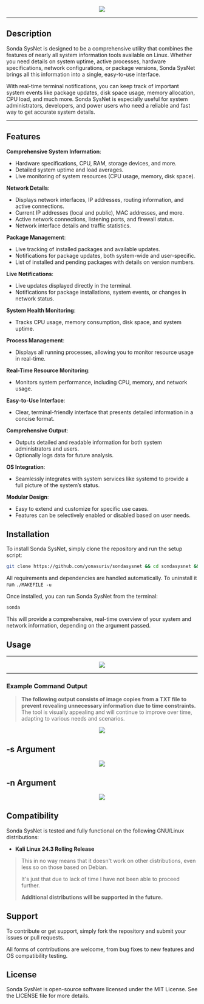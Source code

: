 
<p align="center">
  <img src="https://github.com/user-attachments/assets/4b989b4a-f449-41f4-b290-d5a573754da2"/>
</p>

----

## Description

Sonda SysNet is designed to be a comprehensive utility that combines the features of nearly all system information tools available on Linux. Whether you need details on system uptime, active processes, hardware specifications, network configurations, or package versions, Sonda SysNet brings all this information into a single, easy-to-use interface.

With real-time terminal notifications, you can keep track of important system events like package updates, disk space usage, memory allocation, CPU load, and much more. Sonda SysNet is especially useful for system administrators, developers, and power users who need a reliable and fast way to get accurate system details.

----

## Features

**Comprehensive System Information**: 
- Hardware specifications, CPU, RAM, storage devices, and more.
- Detailed system uptime and load averages.
- Live monitoring of system resources (CPU usage, memory, disk space).

**Network Details**: 
- Displays network interfaces, IP addresses, routing information, and active connections.
- Current IP addresses (local and public), MAC addresses, and more.
- Active network connections, listening ports, and firewall status.
- Network interface details and traffic statistics.

**Package Management**: 

- Live tracking of installed packages and available updates.
- Notifications for package updates, both system-wide and user-specific.
- List of installed and pending packages with details on version numbers.

**Live Notifications**: 
- Live updates displayed directly in the terminal.
- Notifications for package installations, system events, or changes in network status.

**System Health Monitoring**: 
- Tracks CPU usage, memory consumption, disk space, and system uptime.

**Process Management**: 
- Displays all running processes, allowing you to monitor resource usage in real-time.

**Real-Time Resource Monitoring**: 
- Monitors system performance, including CPU, memory, and network usage.

**Easy-to-Use Interface**: 
- Clear, terminal-friendly interface that presents detailed information in a concise format.
  
**Comprehensive Output**:

- Outputs detailed and readable information for both system administrators and users.
- Optionally logs data for future analysis.

**OS Integration**:

- Seamlessly integrates with system services like systemd to provide a full picture of the system’s status.

**Modular Design**: 
- Easy to extend and customize for specific use cases.
- Features can be selectively enabled or disabled based on user needs.

## Installation
To install Sonda SysNet, simply clone the repository and run the setup script:

```bash
git clone https://github.com/yonasuriv/sondasysnet && cd sondasysnet && ./MAKEFILE -i
```

All requirements and dependencies are handled automatically. To uninstall it run `./MAKEFILE -u`

Once installed, you can run Sonda SysNet from the terminal:

```bash
sonda
```

This will provide a comprehensive, real-time overview of your system and network information, depending on the argument passed.

## Usage

----

<p align="center"> 
  <img src="https://github.com/user-attachments/assets/f44ddefa-5ea9-4a78-b92d-c06f7bff4b8e"/>
</p>

----

### Example Command Output

> **The following output consists of image copies from a TXT file to prevent revealing unnecessary information due to time constraints.**
> The tool is visually appealing and will continue to improve over time, adapting to various needs and scenarios.

<p align="center">
  <img src="https://github.com/user-attachments/assets/43277a76-6ba4-477a-8cd3-4d6164588e03"/>
</p>

## -s Argument

<p align="center">
  <img src="https://github.com/user-attachments/assets/1e71d4b6-a201-4db5-811b-4b3db4fd5c71"/>
</p>

## -n Argument

<p align="center">
  <img src="https://github.com/user-attachments/assets/4ae89af0-f96c-42fc-9058-f0a6bfa42163"/>
</p>

## Compatibility

Sonda SysNet is tested and fully functional on the following GNU/Linux distributions:

- **Kali Linux 24.3 Rolling Release**

> This in no way means that it doesn't work on other distributions, even less so on those based on Debian.
>
> It's just that due to lack of time I have not been able to proceed further.
>
> **Additional distributions will be supported in the future.**

## Support
To contribute or get support, simply fork the repository and submit your issues or pull requests. 

All forms of contributions are welcome, from bug fixes to new features and OS compatibility testing.

## License
Sonda SysNet is open-source software licensed under the MIT License. See the LICENSE file for more details.
